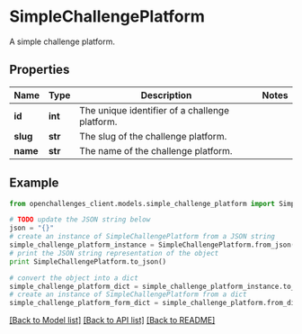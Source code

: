 # SimpleChallengePlatform

A simple challenge platform.

## Properties

| Name     | Type    | Description                                    | Notes |
| -------- | ------- | ---------------------------------------------- | ----- |
| **id**   | **int** | The unique identifier of a challenge platform. |
| **slug** | **str** | The slug of the challenge platform.            |
| **name** | **str** | The name of the challenge platform.            |

## Example

```python
from openchallenges_client.models.simple_challenge_platform import SimpleChallengePlatform

# TODO update the JSON string below
json = "{}"
# create an instance of SimpleChallengePlatform from a JSON string
simple_challenge_platform_instance = SimpleChallengePlatform.from_json(json)
# print the JSON string representation of the object
print SimpleChallengePlatform.to_json()

# convert the object into a dict
simple_challenge_platform_dict = simple_challenge_platform_instance.to_dict()
# create an instance of SimpleChallengePlatform from a dict
simple_challenge_platform_form_dict = simple_challenge_platform.from_dict(simple_challenge_platform_dict)
```

[[Back to Model list]](../README.md#documentation-for-models) [[Back to API list]](../README.md#documentation-for-api-endpoints) [[Back to README]](../README.md)
